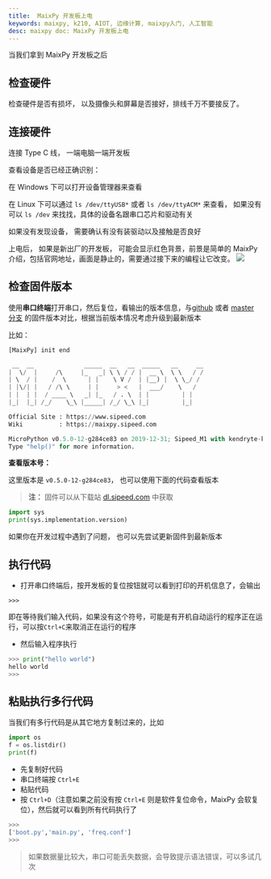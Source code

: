 ```yaml
---
title:  MaixPy 开发板上电
keywords: maixpy, k210, AIOT, 边缘计算, maixpy入门, 人工智能
desc: maixpy doc: MaixPy 开发板上电
---
```



当我们拿到 MaixPy 开发板之后

## 检查硬件

检查硬件是否有损坏， 以及摄像头和屏幕是否接好，排线千万不要接反了。


## 连接硬件

连接 Type C 线， 一端电脑一端开发板

查看设备是否已经正确识别：

在 Windows 下可以打开设备管理器来查看

在 Linux 下可以通过 `ls /dev/ttyUSB*` 或者 `ls /dev/ttyACM*` 来查看， 如果没有可以 `ls /dev` 来找找，具体的设备名跟串口芯片和驱动有关


如果没有发现设备， 需要确认有没有装驱动以及接触是否良好

上电后， 如果是新出厂的开发板， 可能会显示红色背景，前景是简单的 MaixPy 介绍，包括官网地址，画面是静止的，需要通过接下来的编程让它改变。
![](./../../assets/maixpy/welcome_maixpy.png)


## 检查固件版本

使用**串口终端**打开串口，然后复位，看输出的版本信息，与[github](https://github.com/sipeed/MaixPy/releases) 或者 [master 分支](http://dl.sipeed.com/MAIX/MaixPy/release/master/) 的固件版本对比，根据当前版本情况考虑升级到最新版本

比如：

```python
[MaixPy] init end

 __  __              _____  __   __  _____   __     __
|  \/  |     /\     |_   _| \ \ / / |  __ \  \ \   / /
| \  / |    /  \      | |    \ V /  | |__) |  \ \_/ /
| |\/| |   / /\ \     | |     > <   |  ___/    \   /
| |  | |  / ____ \   _| |_   / . \  | |         | |
|_|  |_| /_/    \_\ |_____| /_/ \_\ |_|         |_|

Official Site : https://www.sipeed.com
Wiki          : https://maixpy.sipeed.com

MicroPython v0.5.0-12-g284ce83 on 2019-12-31; Sipeed_M1 with kendryte-k210
Type "help()" for more information.
```

**查看版本号：**

  这里版本是 `v0.5.0-12-g284ce83`， 也可以使用下面的代码查看版本

> **注：** 固件可以从下载站 [dl.sipeed.com](http://dl.sipeed.com/MAIX/MaixPy/release/master/) 中获取

```python
import sys
print(sys.implementation.version)
```

如果你在开发过程中遇到了问题， 也可以先尝试更新固件到最新版本

## 执行代码

* 打开串口终端后，按开发板的复位按钮就可以看到打印的开机信息了，会输出

```shell
>>>
```
即在等待我们输入代码，如果没有这个符号，可能是有开机自动运行的程序正在运行，可以按`Ctrl+C`来取消正在运行的程序

* 然后输入程序执行

```python
>>> print("hello world")
hello world
>>>
```

## 粘贴执行多行代码

当我们有多行代码是从其它地方复制过来的，比如
```python
import os
f = os.listdir()
print(f)
```

* 先复制好代码
* 串口终端按 `Ctrl+E`
* 粘贴代码
* 按 `Ctrl+D`（注意如果之前没有按 `Ctrl+E` 则是软件复位命令，MaixPy 会软复位），然后就可以看到所有代码执行了

```python
>>>
['boot.py','main.py', 'freq.conf']
>>>

```

> 如果数据量比较大，串口可能丢失数据，会导致提示语法错误，可以多试几次

